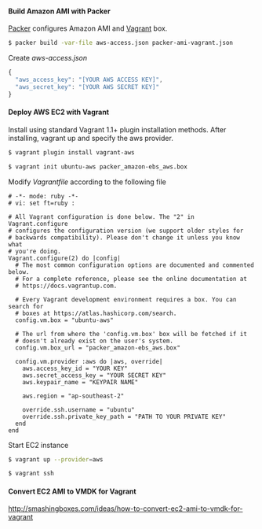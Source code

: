 #### Build Amazon AMI with Packer

[Packer](http://packer.io/) configures Amazon AMI and [Vagrant](https://www.vagrantup.com) box.

```bash
$ packer build -var-file aws-access.json packer-ami-vagrant.json
```

Create *aws-access.json*

```javascript
{
  "aws_access_key": "[YOUR AWS ACCESS KEY]",
  "aws_secret_key": "[YOUR AWS SECRET KEY]"
}
```

#### Deploy AWS EC2 with Vagrant

Install using standard Vagrant 1.1+ plugin installation methods. After installing, vagrant up and specify the aws provider. 

```bash
$ vagrant plugin install vagrant-aws

$ vagrant init ubuntu-aws packer_amazon-ebs_aws.box 
```

Modify *Vagrantfile* according to the following file

```
# -*- mode: ruby -*-
# vi: set ft=ruby :

# All Vagrant configuration is done below. The "2" in Vagrant.configure
# configures the configuration version (we support older styles for
# backwards compatibility). Please don't change it unless you know what
# you're doing.
Vagrant.configure(2) do |config|
  # The most common configuration options are documented and commented below.
  # For a complete reference, please see the online documentation at
  # https://docs.vagrantup.com.

  # Every Vagrant development environment requires a box. You can search for
  # boxes at https://atlas.hashicorp.com/search.
  config.vm.box = "ubuntu-aws"

  # The url from where the 'config.vm.box' box will be fetched if it
  # doesn't already exist on the user's system.
  config.vm.box_url = "packer_amazon-ebs_aws.box"

  config.vm.provider :aws do |aws, override|
    aws.access_key_id = "YOUR KEY"
    aws.secret_access_key = "YOUR SECRET KEY"
    aws.keypair_name = "KEYPAIR NAME"

    aws.region = "ap-southeast-2"
    
    override.ssh.username = "ubuntu"
    override.ssh.private_key_path = "PATH TO YOUR PRIVATE KEY"
  end
end
```

Start EC2 instance

```bash
$ vagrant up --provider=aws

$ vagrant ssh
```

#### Convert EC2 AMI to VMDK for Vagrant

http://smashingboxes.com/ideas/how-to-convert-ec2-ami-to-vmdk-for-vagrant
